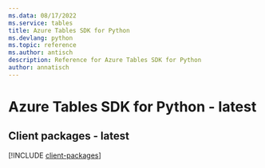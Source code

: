```yaml
---
ms.data: 08/17/2022
ms.service: tables
title: Azure Tables SDK for Python
ms.devlang: python
ms.topic: reference
ms.author: antisch
description: Reference for Azure Tables SDK for Python
author: annatisch
---
```

# Azure Tables SDK for Python - latest

## Client packages - latest
[!INCLUDE [client-packages](tables-client-index.md)]